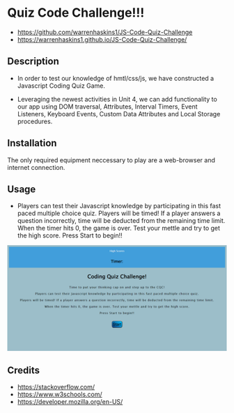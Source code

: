# Quiz Code Challenge!!!

- https://github.com/warrenhaskins1/JS-Code-Quiz-Challenge
- https://warrenhaskins1.github.io/JS-Code-Quiz-Challenge/

## Description

- In order to test our knowledge of hmtl/css/js, we have constructed a Javascript Coding Quiz Game.

- Leveraging the newest activities in Unit 4, we can add functionality to our app using DOM traversal, Attributes, Interval Timers, Event Listeners, Keyboard Events, Custom Data Attributes and Local Storage procedures.

## Installation
The only required equipment neccessary to play are a web-browser and internet connection.

## Usage
- Players can test their Javascript knowledge by participating in this fast paced multiple choice quiz. Players will be timed! If a player answers a question incorrectly, time will be deducted from the remaining time limit. When the timer hits 0, the game is over. Test your mettle and try to get the high score. Press Start to begin!!
    
![image](assets/images/screenshot.png)
    
## Credits
- https://stackoverflow.com/
- https://www.w3schools.com/
- https://developer.mozilla.org/en-US/


